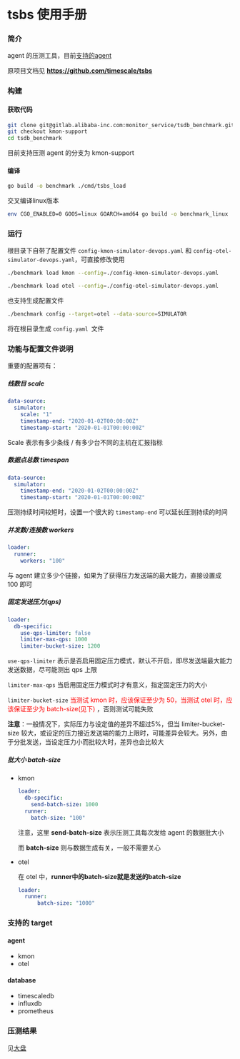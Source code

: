 # tsbs 使用手册

### 简介

agent 的压测工具，目前[支持的agent](#support-agent)

原项目文档见 **https://github.com/timescale/tsbs**



### 构建

#### 获取代码

```bash
git clone git@gitlab.alibaba-inc.com:monitor_service/tsdb_benchmark.git
git checkout kmon-support
cd tsdb_benchmark
```

目前支持压测 agent 的分支为 kmon-support

#### 编译

```bash
go build -o benchmark ./cmd/tsbs_load
```

交叉编译linux版本

```bash
env CGO_ENABLED=0 GOOS=linux GOARCH=amd64 go build -o benchmark_linux ./cmd/tsbs_load
```



### 运行

根目录下自带了配置文件 `config-kmon-simulator-devops.yaml` 和 `config-otel-simulator-devops.yaml`，可直接修改使用

```bash
./benchmark load kmon --config=./config-kmon-simulator-devops.yaml
```

```bash
./benchmark load otel --config=./config-otel-simulator-devops.yaml
```

也支持生成配置文件

```bash
./benchmark config --target=otel --data-source=SIMULATOR
```

将在根目录生成 `config.yaml `文件



### 功能与配置文件说明

重要的配置项有：

##### 线数目 scale

```yaml
data-source:
  simulator:
  	scale: "1"
  	timestamp-end: "2020-01-02T00:00:00Z"
    timestamp-start: "2020-01-01T00:00:00Z"
```

Scale 表示有多少条线 / 有多少台不同的主机在汇报指标

##### 数据点总数 timespan

```yaml
data-source:
  simulator:
  	timestamp-end: "2020-01-02T00:00:00Z"
    timestamp-start: "2020-01-01T00:00:00Z"
```

压测持续时间较短时，设置一个很大的 `timestamp-end` 可以延长压测持续的时间

##### 并发数/连接数 workers

```yaml
loader:
  runner:
  	workers: "100"
```

与 agent 建立多少个链接，如果为了获得压力发送端的最大能力，直接设置成 100 即可

##### 固定发送压力(qps)

```yaml
loader:
  db-specific:
  	use-qps-limiter: false
    limiter-max-qps: 1000
    limiter-bucket-size: 1200
```

`use-qps-limiter` 表示是否启用固定压力模式，默认不开启，即尽发送端最大能力发送数据，尽可能测出 qps 上限

`limiter-max-qps` 当启用固定压力模式时才有意义，指定固定压力的大小

`limiter-bucket-size` <font color='red'> 当测试 kmon 时，应该保证至少为 50，当测试 otel 时，应该保证至少为 batch-size(见下) </font>，否则测试可能失败

**注意**：一般情况下，实际压力与设定值的差异不超过5%，但当 limiter-bucket-size 较大，或设定的压力接近发送端的能力上限时，可能差异会较大。另外，由于分批发送，当设定压力小而批较大时，差异也会比较大

##### 批大小 batch-size

- kmon

  ```yaml
  loader:
    db-specific:
      send-batch-size: 1000
    runner:
      batch-size: "100"
  ```

  注意，这里 **send-batch-size** 表示压测工具每次发给 agent 的数据批大小

  而 **batch-size** 则与数据生成有关，一般不需要关心

- otel

  在 otel 中，**runner中的batch-size就是发送的batch-size**

  ```yaml
  loader:
    runner:
    	batch-size: "1000"
  ```



### 支持的 target

#### <span id="support-agent">agent</span>

- <span id = "agent">kmon </span>
- otel

#### database

- timescaledb
- influxdb
- prometheus



### 压测结果

见[大盘](https://kmonitor2.alibaba-inc.com/d/cQuSzOsGk/agent-xing-neng-ce-shi?orgId=1&from=1614325694797&to=1614329084797)

